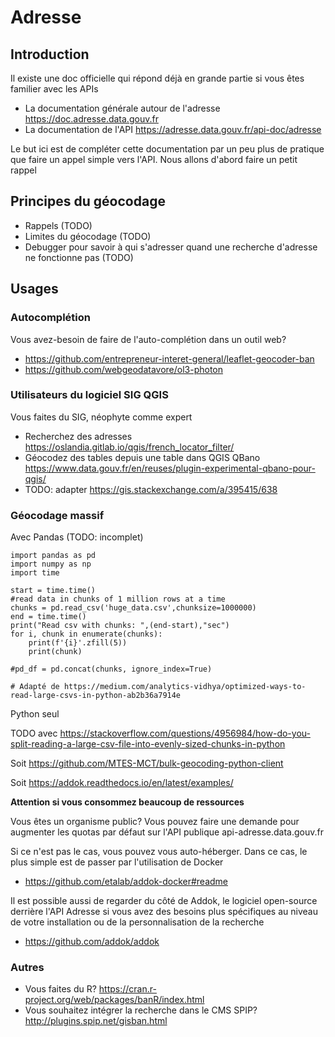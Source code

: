 # Adresse

## Introduction

Il existe une doc officielle qui répond déjà en grande partie si vous êtes familier avec les APIs

- La documentation générale autour de l'adresse <https://doc.adresse.data.gouv.fr>
- La documentation de l'API <https://adresse.data.gouv.fr/api-doc/adresse>

Le but ici est de compléter cette documentation par un peu plus de pratique que faire un appel simple vers l'API. Nous allons d'abord faire un petit rappel

## Principes du géocodage

- Rappels (TODO)
- Limites du géocodage (TODO)
- Debugger pour savoir à qui s'adresser quand une recherche d'adresse ne fonctionne pas (TODO)

## Usages

### Autocomplétion

Vous avez-besoin de faire de l'auto-complétion dans un outil web?

- <https://github.com/entrepreneur-interet-general/leaflet-geocoder-ban>
- <https://github.com/webgeodatavore/ol3-photon>

### Utilisateurs du logiciel SIG QGIS

Vous faites du SIG, néophyte comme expert

- Recherchez des adresses <https://oslandia.gitlab.io/qgis/french_locator_filter/>
- Géocodez des tables depuis une table dans QGIS QBano <https://www.data.gouv.fr/en/reuses/plugin-experimental-qbano-pour-qgis/>
- TODO: adapter <https://gis.stackexchange.com/a/395415/638>

### Géocodage massif

Avec Pandas (TODO: incomplet)

```
import pandas as pd
import numpy as np
import time

start = time.time()
#read data in chunks of 1 million rows at a time
chunks = pd.read_csv('huge_data.csv',chunksize=1000000)
end = time.time()
print("Read csv with chunks: ",(end-start),"sec")
for i, chunk in enumerate(chunks):
    print(f'{i}'.zfill(5))
    print(chunk)

#pd_df = pd.concat(chunks, ignore_index=True)

# Adapté de https://medium.com/analytics-vidhya/optimized-ways-to-read-large-csvs-in-python-ab2b36a7914e
```

Python seul

TODO avec <https://stackoverflow.com/questions/4956984/how-do-you-split-reading-a-large-csv-file-into-evenly-sized-chunks-in-python>

Soit
https://github.com/MTES-MCT/bulk-geocoding-python-client

Soit
https://addok.readthedocs.io/en/latest/examples/

**Attention si vous consommez beaucoup de ressources**

Vous êtes un organisme public? Vous pouvez faire une demande pour augmenter les quotas par défaut sur l'API publique api-adresse.data.gouv.fr

Si ce n'est pas le cas, vous pouvez vous auto-héberger. Dans ce cas, le plus simple est de passer par l'utilisation de Docker

- <https://github.com/etalab/addok-docker#readme>

Il est possible aussi de regarder du côté de Addok, le logiciel open-source derrière l'API Adresse si vous avez des besoins plus spécifiques au niveau de votre installation ou de la personnalisation de la recherche

- <https://github.com/addok/addok>


### Autres

- Vous faites du R? <https://cran.r-project.org/web/packages/banR/index.html>
- Vous souhaitez intégrer la recherche dans le CMS SPIP? <http://plugins.spip.net/gisban.html>
